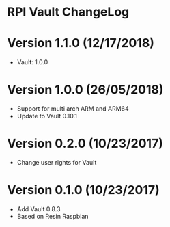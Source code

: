 RPI Vault ChangeLog
=================================

# Version 1.1.0 (12/17/2018)

- Vault: 1.0.0

# Version 1.0.0 (26/05/2018)

- Support for multi arch ARM and ARM64
- Update to Vault 0.10.1

# Version 0.2.0 (10/23/2017)

- Change user rights for Vault

# Version 0.1.0 (10/23/2017)

- Add Vault 0.8.3
- Based on Resin Raspbian
